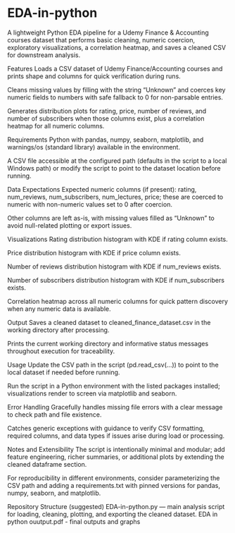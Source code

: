 # EDA-in-python

A lightweight Python EDA pipeline for a Udemy Finance & Accounting courses dataset that performs basic cleaning, numeric coercion, exploratory visualizations, a correlation heatmap, and saves a cleaned CSV for downstream analysis.

Features
Loads a CSV dataset of Udemy Finance/Accounting courses and prints shape and columns for quick verification during runs.

Cleans missing values by filling with the string “Unknown” and coerces key numeric fields to numbers with safe fallback to 0 for non-parsable entries.

Generates distribution plots for rating, price, number of reviews, and number of subscribers when those columns exist, plus a correlation heatmap for all numeric columns.

Requirements
Python with pandas, numpy, seaborn, matplotlib, and warnings/os (standard library) available in the environment.

A CSV file accessible at the configured path (defaults in the script to a local Windows path) or modify the script to point to the dataset location before running.

Data Expectations
Expected numeric columns (if present): rating, num_reviews, num_subscribers, num_lectures, price; these are coerced to numeric with non-numeric values set to 0 after coercion.

Other columns are left as-is, with missing values filled as “Unknown” to avoid null-related plotting or export issues.

Visualizations
Rating distribution histogram with KDE if rating column exists.

Price distribution histogram with KDE if price column exists.

Number of reviews distribution histogram with KDE if num_reviews exists.

Number of subscribers distribution histogram with KDE if num_subscribers exists.

Correlation heatmap across all numeric columns for quick pattern discovery when any numeric data is available.

Output
Saves a cleaned dataset to cleaned_finance_dataset.csv in the working directory after processing.

Prints the current working directory and informative status messages throughout execution for traceability.

Usage
Update the CSV path in the script (pd.read_csv(...)) to point to the local dataset if needed before running.

Run the script in a Python environment with the listed packages installed; visualizations render to screen via matplotlib and seaborn.

Error Handling
Gracefully handles missing file errors with a clear message to check path and file existence.

Catches generic exceptions with guidance to verify CSV formatting, required columns, and data types if issues arise during load or processing.

Notes and Extensibility
The script is intentionally minimal and modular; add feature engineering, richer summaries, or additional plots by extending the cleaned dataframe section.

For reproducibility in different environments, consider parameterizing the CSV path and adding a requirements.txt with pinned versions for pandas, numpy, seaborn, and matplotlib.

Repository Structure (suggested)
EDA-in-python.py — main analysis script for loading, cleaning, plotting, and exporting the cleaned dataset.
EDA in python ouutput.pdf -  final outputs and graphs 
